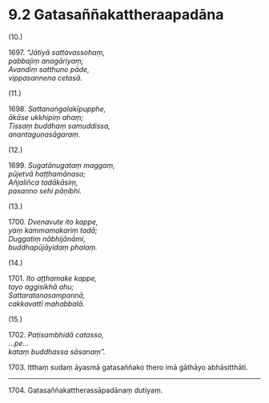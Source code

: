 

# 9.2 Gatasaññakattheraapadāna



(10.)

1697\. _“Jātiyā sattavassohaṃ,_  
_pabbajiṃ anagāriyaṃ;_  
_Avandiṃ satthuno pāde,_  
_vippasannena cetasā._  


(11.)

1698\. _Sattanaṅgalakīpupphe,_  
_ākāse ukkhipiṃ ahaṃ;_  
_Tissaṃ buddhaṃ samuddissa,_  
_anantaguṇasāgaraṃ._  


(12.)

1699\. _Sugatānugataṃ maggaṃ,_  
_pūjetvā haṭṭhamānaso;_  
_Añjaliñca tadākāsiṃ,_  
_pasanno sehi pāṇibhi._  


(13.)

1700\. _Dvenavute ito kappe,_  
_yaṃ kammamakariṃ tadā;_  
_Duggatiṃ nābhijānāmi,_  
_buddhapūjāyidaṃ phalaṃ._  


(14.)

1701\. _Ito aṭṭhamake kappe,_  
_tayo aggisikhā ahu;_  
_Sattaratanasampannā,_  
_cakkavattī mahabbalā._  


(15.)

1702\. _Paṭisambhidā catasso,_  
_…pe…_  
_kataṃ buddhassa sāsanaṃ”._  


1703\. Itthaṃ sudaṃ āyasmā gatasaññako thero imā gāthāyo abhāsitthāti.

---

1704\. Gatasaññakattherassāpadānaṃ dutiyaṃ.





